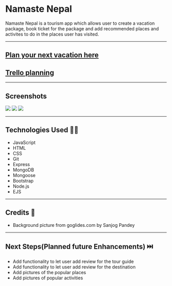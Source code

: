 # Namaste Nepal

Namaste Nepal is a tourism app which allows user to create a vacation package, book ticket for the package and add recommended places and activites to do in the places user has visited.

***

## <a href="https://namaste---nepal.herokuapp.com/" target="_blank">Plan your next vacation here</a>

## <a href="https://trello.com/b/2SJHcB8g/binods-workspace" target="_blank">Trello planning</a>

***

## Screenshots

<img src = "https://i.imgur.com/DmCS8f7.jpg">
<img src = "https://i.imgur.com/peIvRb9.png">
<img src = "https://i.imgur.com/cMoZTy4.png">

***


## Technologies Used 🧑‍💻
 * JavaScript 
 * HTML 
 * CSS
 * Git
 * Express
 * MongoDB
 * Mongoose
 * Bootstrap
 * Node.js
 * EJS

***

## Credits 🙌
* Background picture from goglides.com by Sanjog Pandey
***
  
## Next Steps(Planned future Enhancements) ⏭️
* Add functionality to let user add review for the tour guide
* Add functionality to let user add review for the destination
* Add pictures of the popular places 
* Add pictures of popular activities 
